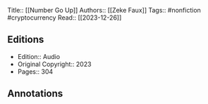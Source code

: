 Title:: [[Number Go Up]]
Authors:: [[Zeke Faux]]
Tags:: #nonfiction #cryptocurrency 
Read:: [[2023-12-26]]

## Editions
- Edition:: Audio
- Original Copyright:: 2023
- Pages:: 304

## Annotations
